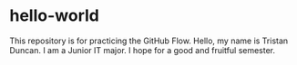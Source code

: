 # hello-world
This repository is for practicing the GitHub Flow.
Hello, my name is Tristan Duncan.
I am a Junior IT major. 
I hope for a good and fruitful semester.
